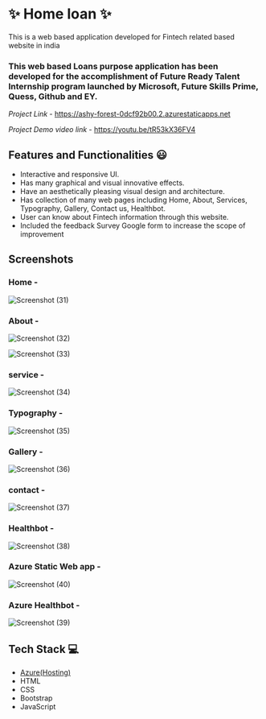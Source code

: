 # ✨ Home loan  ✨

This is a web based application developed for Fintech related based website in india

### This web based Loans purpose application has been developed for the accomplishment of Future Ready Talent Internship program launched by Microsoft, Future Skills Prime, Quess, Github and EY.


*Project Link* -  https://ashy-forest-0dcf92b00.2.azurestaticapps.net

*Project Demo video link*  -  https://youtu.be/tR53kX36FV4


## Features and Functionalities 😃

- Interactive and responsive UI.
- Has many graphical and visual innovative effects.
- Have an aesthetically pleasing visual design and architecture.
- Has collection of many web pages including Home, About, Services, Typography, Gallery, Contact us, Healthbot.
- User can know about Fintech information through this website.
- Included the feedback Survey Google form to increase the scope of improvement 

## Screenshots

 

### Home -
![Screenshot (31)](https://user-images.githubusercontent.com/120080193/208038971-42bc0f9d-2646-4d17-bd11-d0b811a1e07c.png)





   

### About -
![Screenshot (32)](https://user-images.githubusercontent.com/120080193/208039252-1ba43413-9de4-4fc0-87b1-4c5e179c26f1.png)

![Screenshot (33)](https://user-images.githubusercontent.com/120080193/208039262-51923dc7-6059-44b0-a3b1-ad38670c52b4.png)








### service -



![Screenshot (34)](https://user-images.githubusercontent.com/120080193/208039761-de59d199-017d-41c7-b35b-c5a72e45474b.png)











### Typography - 
![Screenshot (35)](https://user-images.githubusercontent.com/120080193/208039802-9d75cc33-fcd4-4d9b-a53c-43505a28e93b.png)














### Gallery -



![Screenshot (36)](https://user-images.githubusercontent.com/120080193/208039817-c677084c-e6f1-415e-b4c3-fc9fd7f5cd50.png)













### contact -


![Screenshot (37)](https://user-images.githubusercontent.com/120080193/208039849-4add04b6-cad9-446c-81ff-5ffa3f10bc05.png)














### Healthbot -




![Screenshot (38)](https://user-images.githubusercontent.com/120080193/208039867-8bef52f2-7bba-41cc-bfb5-84cd22d31932.png)











### Azure Static Web app -





![Screenshot (40)](https://user-images.githubusercontent.com/120080193/208040638-fa4ace25-fa3f-41b3-92fc-19ea50159e4b.png)










### Azure Healthbot -



![Screenshot (39)](https://user-images.githubusercontent.com/120080193/208039901-e8eafd95-75c2-4a91-9f83-ac8abbd62cb7.png)











## Tech Stack 💻

- [Azure(Hosting)](https://azure.microsoft.com/en-in/features/azure-portal/)
- HTML
- CSS
- Bootstrap
- JavaScript
